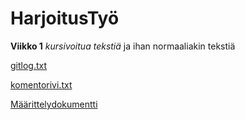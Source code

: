 # HarjoitusTyö
**Viikko 1**
*kursivoitua tekstiä*
ja ihan normaaliakin tekstiä

[gitlog.txt](https://github.com/BigJackz/ot-harjoitustyo/blob/master/laskarit/viikko1/gitlog.txt)

[komentorivi.txt](https://github.com/BigJackz/ot-harjoitustyo/blob/master/laskarit/viikko1/komentorivi.txt)

[Määrittelydokumentti](https://github.com/BigJackz/ot-harjoitustyo/blob/master/maarittelydokumentti.md)
